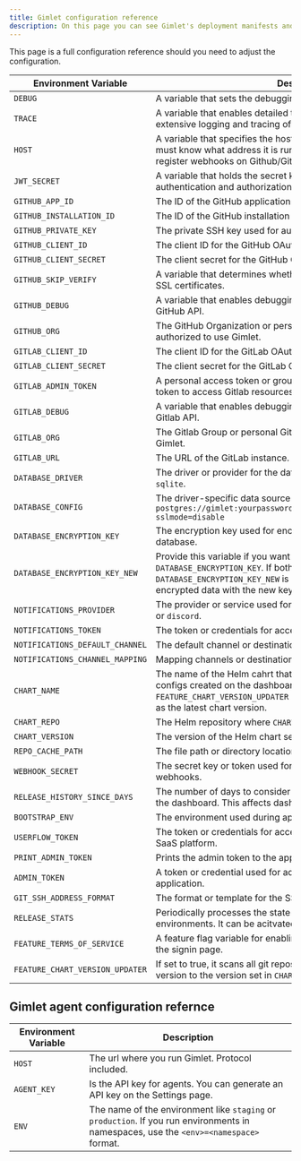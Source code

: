 ```yaml
---
title: Gimlet configuration reference
description: On this page you can see Gimlet's deployment manifests and configuration options.
---
```


This page is a full configuration reference should you need to adjust the configuration.

| Environment Variable            | Description                                                                                                                                                                                                        |
| ------------------------------- | ------------------------------------------------------------------------------------------------------------------------------------------------------------------------------------------------------------------ |
| `DEBUG`                         | A variable that sets the debugging mode for the application.                                                                                                                                                       |
| `TRACE`                         | A variable that enables detailed tracing for the application. Allows for extensive logging and tracing of application operations.                                                                                  |
| `HOST`                          | A variable that specifies the host address of the application. Gimlet must know what address it is running on. It uses this hostname to register webhooks on Github/Gitlab.                                        |
| `JWT_SECRET`                    | A variable that holds the secret key used for JSON Web Token (JWT) authentication and authorization with the Gimlet Agent.                                                                                         |
| `GITHUB_APP_ID`                 | The ID of the GitHub application being used.                                                                                                                                                                       |
| `GITHUB_INSTALLATION_ID`        | The ID of the GitHub installation associated with the application.                                                                                                                                                 |
| `GITHUB_PRIVATE_KEY`            | The private SSH key used for authentication with the GitHub API.                                                                                                                                                   |
| `GITHUB_CLIENT_ID`              | The client ID for the GitHub OAuth application.                                                                                                                                                                    |
| `GITHUB_CLIENT_SECRET`          | The client secret for the GitHub OAuth application.                                                                                                                                                                |
| `GITHUB_SKIP_VERIFY`            | A variable that determines whether to skip verification of GitHub API SSL certificates.                                                                                                                            |
| `GITHUB_DEBUG`                  | A variable that enables debugging mode for interactions with the GitHub API.                                                                                                                                       |
| `GITHUB_ORG`                    | The GitHub Organization or personal Github account who is authorized to use Gimlet.                                                                                                                                |
| `GITLAB_CLIENT_ID`              | The client ID for the GitLab OAuth application.                                                                                                                                                                    |
| `GITLAB_CLIENT_SECRET`          | The client secret for the GitLab OAuth application.                                                                                                                                                                |
| `GITLAB_ADMIN_TOKEN`            | A personal access token or group access token. Gimlet uses this token to access Gitlab resources.                                                                                                                  |
| `GITLAB_DEBUG`                  | A variable that enables debugging mode for interactions with the Gitlab API.                                                                                                                                       |
| `GITLAB_ORG`                    | The Gitlab Group or personal Gitlab account who is authorized to use Gimlet.                                                                                                                                       |
| `GITLAB_URL`                    | The URL of the GitLab instance.                                                                                                                                                                                    |
| `DATABASE_DRIVER`               | The driver or provider for the database connection. Either `postgres` or `sqlite`.                                                                                                                                 |
| `DATABASE_CONFIG`               | The driver-specific data source name. An example postgres config: `postgres://gimlet:yourpassword@postgresql:5432/gimlet_dashboard?sslmode=disable`                                                                |
| `DATABASE_ENCRYPTION_KEY`       | The encryption key used for encrypting sensitive data in the database.                                                                                                                                             |
| `DATABASE_ENCRYPTION_KEY_NEW`   | Provide this variable if you want to rotate the `DATABASE_ENCRYPTION_KEY`. If both `DATABASE_ENCRYPTION_KEY` and `DATABASE_ENCRYPTION_KEY_NEW` is set, Gimlet will re-encrypt the encrypted data with the new key. |
| `NOTIFICATIONS_PROVIDER`        | The provider or service used for sending notifications. It can be `slack` or `discord`.                                                                                                                            |
| `NOTIFICATIONS_TOKEN`           | The token or credentials for accessing the notifications provider.                                                                                                                                                 |
| `NOTIFICATIONS_DEFAULT_CHANNEL` | The default channel or destination for sending notifications.                                                                                                                                                      |
| `NOTIFICATIONS_CHANNEL_MAPPING` | Mapping channels or destinations for sending notifications.                                                                                                                                                        |
| `CHART_NAME`                    | The name of the Helm cahrt that Gimlet uses for new deployment configs created on the dashboard. Also if `FEATURE_CHART_VERSION_UPDATER` is set this chart version is considered as the latest chart version.      |
| `CHART_REPO`                    | The Helm repository where `CHART_NAME` is stored.                                                                                                                                                                  |
| `CHART_VERSION`                 | The version of the Helm chart set in `CHART_NAME`                                                                                                                                                                  |
| `REPO_CACHE_PATH`               | The file path or directory location for caching repository data.                                                                                                                                                   |
| `WEBHOOK_SECRET`                | The secret key or token used for secure communication with webhooks.                                                                                                                                               |
| `RELEASE_HISTORY_SINCE_DAYS`    | The number of days to consider when displaying release history on the dashboard. This affects dashboard performance.                                                                                               |
| `BOOTSTRAP_ENV`                 | The environment used during application initialization.                                                                                                                                                            |
| `USERFLOW_TOKEN`                | The token or credentials for accessing userflow.js service in the SaaS platform.                                                                                                                                   |
| `PRINT_ADMIN_TOKEN`             | Prints the admin token to the application logs.                                                                                                                                                                    |
| `ADMIN_TOKEN`                   | A token or credential used for administrative access to the application.                                                                                                                                           |
| `GIT_SSH_ADDRESS_FORMAT`        | The format or template for the SSH address used in Git operations.                                                                                                                                                 |
| `RELEASE_STATS`                 | Periodically processes the state of GitOps repositories for different environments. It can be acitvated with `enable`.                                                                                             |
| `FEATURE_TERMS_OF_SERVICE`      | A feature flag variable for enabling the Terms and Conditions link on the signin page.                                                                                                                             |
| `FEATURE_CHART_VERSION_UPDATER` | If set to true, it scans all git repositories daily and updates the chart version to the version set in `CHART_*`                                                                                                  |

## Gimlet agent configuration refernce

| Environment Variable | Description                                                                                                                            |
| -------------------- | -------------------------------------------------------------------------------------------------------------------------------------- |
| `HOST`               | The url where you run Gimlet. Protocol included.                                                                                       |
| `AGENT_KEY`          | Is the API key for agents. You can generate an API key on the Settings page.                                                           |
| `ENV`                | The name of the environment like `staging` or `production`. If you run environments in namespaces, use the `<env>=<namespace>` format. |
